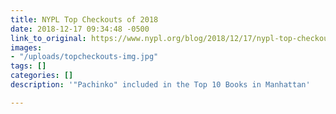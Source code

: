 ```yaml
---
title: NYPL Top Checkouts of 2018
date: 2018-12-17 09:34:48 -0500
link_to_original: https://www.nypl.org/blog/2018/12/17/nypl-top-checkouts-2018
images:
- "/uploads/topcheckouts-img.jpg"
tags: []
categories: []
description: '"Pachinko" included in the Top 10 Books in Manhattan'

---
```

